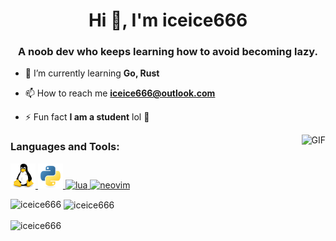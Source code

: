 <h1 align="center">Hi 👋, I'm iceice666</h1>
<h3 align="center">A noob dev who keeps learning how to avoid becoming lazy.</h3>

- 🌱 I’m currently learning **Go, Rust**

- 📫 How to reach me **iceice666@outlook.com**

- ⚡ Fun fact **I am a student** lol 🥳
<img align="right" alt="GIF" src="https://raw.githubusercontent.com/JoeyBling/JoeyBling/master/pic/pusheencode.gif" />
<p align="left">

</p>

<h3 align="left">Languages and Tools:</h3>
<p align="left">
<a href="https://www.linux.org/" target="_blank" rel="noreferrer"> 
<img src="https://raw.githubusercontent.com/devicons/devicon/master/icons/linux/linux-original.svg" alt="linux" width="40" height="40"/> 
</a>

<a href="https://www.python.org" target="_blank" rel="noreferrer">
<img src="https://raw.githubusercontent.com/devicons/devicon/master/icons/python/python-original.svg" alt="python" width="40" height="40"/> 
</a>

<a href="https://www.lua.org/" target="_blank" rel="noreferrer">
<img src="https://cdn.jsdelivr.net/gh/devicons/devicon/icons/lua/lua-plain-wordmark.svg" alt="lua" width="40" height="40"/>
<a/>

<a href="https://neovim.io/" target="_blank" rel="noreferrer">
<img src="https://www.vectorlogo.zone/logos/neovimio/neovimio-icon.svg" alt="neovim" width="40" height="40"/>
<a/>

</p>

<p><img align="left" src="https://github-readme-stats.vercel.app/api/top-langs?username=iceice666&show_icons=true&locale=en&layout=compact&theme=tokyonight" alt="iceice666" /></p>

<p>&nbsp;<img align="center" src="https://github-readme-stats.vercel.app/api?username=iceice666&show_icons=true&locale=en&theme=tokyonight" alt="iceice666" /></p>

<p><img align="center" src="https://github-readme-streak-stats.herokuapp.com/?user=iceice666&theme=tokyonight" alt="iceice666" /></p>


